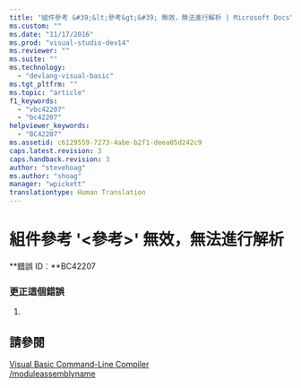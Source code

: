 ```yaml
---
title: "組件參考 &#39;&lt;參考&gt;&#39; 無效，無法進行解析 | Microsoft Docs"
ms.custom: ""
ms.date: "11/17/2016"
ms.prod: "visual-studio-dev14"
ms.reviewer: ""
ms.suite: ""
ms.technology: 
  - "devlang-visual-basic"
ms.tgt_pltfrm: ""
ms.topic: "article"
f1_keywords: 
  - "vbc42207"
  - "bc42207"
helpviewer_keywords: 
  - "BC42207"
ms.assetid: c6129559-7273-4abe-b2f1-deea05d242c9
caps.latest.revision: 3
caps.handback.revision: 3
author: "stevehoag"
ms.author: "shoag"
manager: "wpickett"
translationtype: Human Translation
---
```

# 組件參考 &#39;&lt;參考&gt;&#39; 無效，無法進行解析
**錯誤 ID︰**BC42207  
  
### 更正這個錯誤  
  
1.  
  
## 請參閱  
 [Visual Basic Command\-Line Compiler](../../visual-basic/reference/command-line-compiler/index.md)   
 [\/moduleassemblyname](../../visual-basic/reference/command-line-compiler/moduleassemblyname.md)